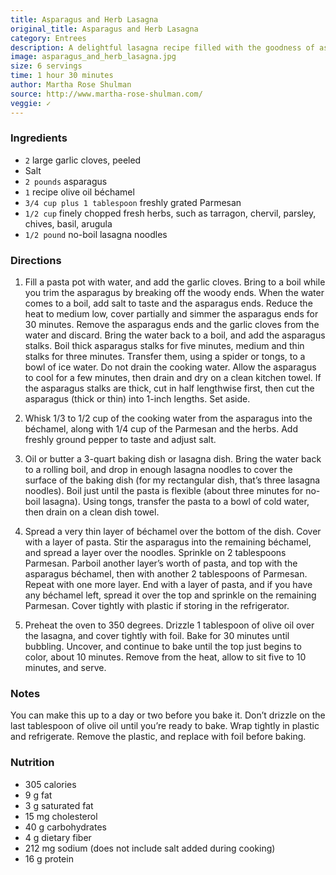```yaml
---
title: Asparagus and Herb Lasagna
original_title: Asparagus and Herb Lasagna
category: Entrees 
description: A delightful lasagna recipe filled with the goodness of asparagus and a mix of fresh herbs.
image: asparagus_and_herb_lasagna.jpg
size: 6 servings
time: 1 hour 30 minutes
author: Martha Rose Shulman
source: http://www.martha-rose-shulman.com/
veggie: ✓
---
```


### Ingredients

* `2` large garlic cloves, peeled
* Salt
* `2 pounds` asparagus
* `1` recipe olive oil béchamel
* `3/4 cup plus 1 tablespoon` freshly grated Parmesan
* `1/2 cup` finely chopped fresh herbs, such as tarragon, chervil, parsley, chives, basil, arugula
* `1/2 pound` no-boil lasagna noodles

### Directions

1. Fill a pasta pot with water, and add the garlic cloves. Bring to a boil while you trim the asparagus by breaking off the woody ends. When the water comes to a boil, add salt to taste and the asparagus ends. Reduce the heat to medium low, cover partially and simmer the asparagus ends for 30 minutes. Remove the asparagus ends and the garlic cloves from the water and discard. Bring the water back to a boil, and add the asparagus stalks. Boil thick asparagus stalks for five minutes, medium and thin stalks for three minutes. Transfer them, using a spider or tongs, to a bowl of ice water. Do not drain the cooking water. Allow the asparagus to cool for a few minutes, then drain and dry on a clean kitchen towel. If the asparagus stalks are thick, cut in half lengthwise first, then cut the asparagus (thick or thin) into 1-inch lengths. Set aside.

2. Whisk 1/3 to 1/2 cup of the cooking water from the asparagus into the béchamel, along with 1/4 cup of the Parmesan and the herbs. Add freshly ground pepper to taste and adjust salt.

3. Oil or butter a 3-quart baking dish or lasagna dish. Bring the water back to a rolling boil, and drop in enough lasagna noodles to cover the surface of the baking dish (for my rectangular dish, that’s three lasagna noodles). Boil just until the pasta is flexible (about three minutes for no-boil lasagna). Using tongs, transfer the pasta to a bowl of cold water, then drain on a clean dish towel.

4. Spread a very thin layer of béchamel over the bottom of the dish. Cover with a layer of pasta. Stir the asparagus into the remaining béchamel, and spread a layer over the noodles. Sprinkle on 2 tablespoons Parmesan. Parboil another layer’s worth of pasta, and top with the asparagus béchamel, then with another 2 tablespoons of Parmesan. Repeat with one more layer. End with a layer of pasta, and if you have any béchamel left, spread it over the top and sprinkle on the remaining Parmesan. Cover tightly with plastic if storing in the refrigerator.

5. Preheat the oven to 350 degrees. Drizzle 1 tablespoon of olive oil over the lasagna, and cover tightly with foil. Bake for 30 minutes until bubbling. Uncover, and continue to bake until the top just begins to color, about 10 minutes. Remove from the heat, allow to sit five to 10 minutes, and serve.

### Notes

You can make this up to a day or two before you bake it. Don’t drizzle on the last tablespoon of olive oil until you’re ready to bake. Wrap tightly in plastic and refrigerate. Remove the plastic, and replace with foil before baking.

### Nutrition

* 305 calories
* 9 g fat
* 3 g saturated fat
* 15 mg cholesterol
* 40 g carbohydrates
* 4 g dietary fiber
* 212 mg sodium (does not include salt added during cooking)
* 16 g protein